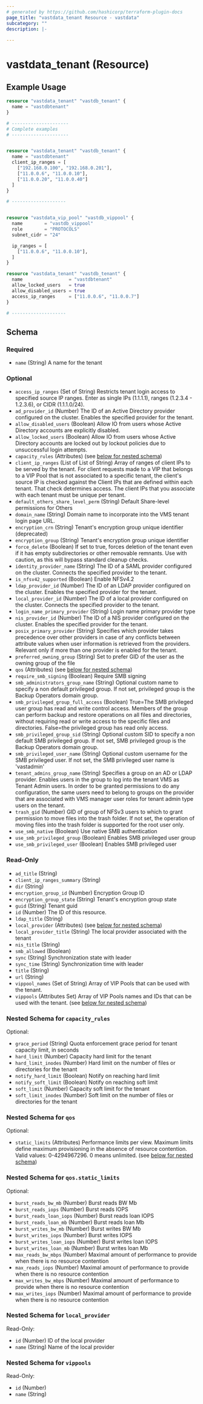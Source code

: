 ```yaml
---
# generated by https://github.com/hashicorp/terraform-plugin-docs
page_title: "vastdata_tenant Resource - vastdata"
subcategory: ""
description: |-
  
---
```


# vastdata_tenant (Resource)



## Example Usage

```terraform
resource "vastdata_tenant" "vastdb_tenant" {
  name = "vastdbtenant"
}

# ---------------------
# Complete examples
# ---------------------


resource "vastdata_tenant" "vastdb_tenant" {
  name = "vastdbtenant"
  client_ip_ranges = [
    ["192.168.0.100", "192.168.0.201"],
    ["11.0.0.6", "11.0.0.10"],
    ["11.0.0.20", "11.0.0.40"]
  ]
}

# --------------------


resource "vastdata_vip_pool" "vastdb_vippool" {
  name        = "vastdb_vippool"
  role        = "PROTOCOLS"
  subnet_cidr = "24"

  ip_ranges = [
    ["11.0.0.6", "11.0.0.10"],
  ]
}

resource "vastdata_tenant" "vastdb_tenant" {
  name                 = "vastdbtenant"
  allow_locked_users   = true
  allow_disabled_users = true
  access_ip_ranges     = ["11.0.0.6", "11.0.0.7"]
}

# --------------------
```

<!-- schema generated by tfplugindocs -->
## Schema

### Required

- `name` (String) A name for the tenant

### Optional

- `access_ip_ranges` (Set of String) Restricts tenant login access to specified source IP ranges. Enter as single IPs (1.1.1.1), ranges (1.2.3.4 - 1.2.3.6), or CIDR (1.1.1.0/24).
- `ad_provider_id` (Number) The ID of an Active Directory provider configured on the cluster. Enables the specified provider for the tenant.
- `allow_disabled_users` (Boolean) Allow IO from users whose Active Directory accounts are explicitly disabled.
- `allow_locked_users` (Boolean) Allow IO from users whose Active Directory accounts are locked out by lockout policies due to unsuccessful login attempts.
- `capacity_rules` (Attributes) (see [below for nested schema](#nestedatt--capacity_rules))
- `client_ip_ranges` (List of List of String) Array of ranges of client IPs to be served by the tenant. For client requests made to a VIP that belongs to a VIP Pool that is not associated to a specific tenant, the client's source IP is checked against the Client IPs that are defined within each tenant. That check determines access. The client IPs that you associate with each tenant must be unique per tenant.
- `default_others_share_level_perm` (String) Default Share-level permissions for Others
- `domain_name` (String) Domain name to incorporate into the VMS tenant login page URL.
- `encryption_crn` (String) Tenant's encryption group unique identifier (deprecated)
- `encryption_group` (String) Tenant's encryption group unique identifier
- `force_delete` (Boolean) If set to true, forces deletion of the tenant even if it has empty subdirectories or other removable remnants. Use with caution, as this will bypass standard cleanup checks.
- `identity_provider_name` (String) The ID of a SAML provider configured on the cluster. Connects the specified provider to the tenant.
- `is_nfsv42_supported` (Boolean) Enable NFSv4.2
- `ldap_provider_id` (Number) The ID of an LDAP provider configured on the cluster. Enables the specified provider for the tenant.
- `local_provider_id` (Number) The ID of a local provider configured on the cluster. Connects the specified provider to the tenant.
- `login_name_primary_provider` (String) Login name primary provider type
- `nis_provider_id` (Number) The ID of a NIS provider configured on the cluster. Enables the specified provider for the tenant.
- `posix_primary_provider` (String) Specifies which provider takes precedence over other providers in case of any conflicts between attribute values when user information is retrieved from the providers. Relevant only if more than one provider is enabled for the tenant.
- `preferred_owning_group` (String) Set to prefer GID of the user as the owning group of the file
- `qos` (Attributes) (see [below for nested schema](#nestedatt--qos))
- `require_smb_signing` (Boolean) Require SMB signing
- `smb_administrators_group_name` (String) Optional custom name to specify a non default privileged group. If not set, privileged group is the Backup Operators domain group.
- `smb_privileged_group_full_access` (Boolean) True=The SMB privileged user group has read and write control access. Members of the group can perform backup and restore operations on all files and directories, without requiring read or write access to the specific files and directories. False=the privileged group has read only access.
- `smb_privileged_group_sid` (String) Optional custom SID to specify a non default SMB privileged group. If not set, SMB privileged group is the Backup Operators domain group.
- `smb_privileged_user_name` (String) Optional custom username for the SMB privileged user. If not set, the SMB privileged user name is 'vastadmin'
- `tenant_admins_group_name` (String) Specifies a group on an AD or LDAP provider. Enables users in the group to log into the tenant VMS as Tenant Admin users. In order to be granted permissions to do any configuration, the same users need to belong to groups on the provider that are associated with VMS manager user roles for tenant admin type users on the tenant.
- `trash_gid` (Number) GID of group of NFSv3 users to which to grant permission to move files into the trash folder. If not set, the operation of moving files into the trash folder is supported for the root user only.
- `use_smb_native` (Boolean) Use native SMB authentication
- `use_smb_privileged_group` (Boolean) Enables SMB privileged user group
- `use_smb_privileged_user` (Boolean) Enables SMB privileged user

### Read-Only

- `ad_title` (String)
- `client_ip_ranges_summary` (String)
- `dir` (String)
- `encryption_group_id` (Number) Encryption Group ID
- `encryption_group_state` (String) Tenant's encryption group state
- `guid` (String) Tenant guid
- `id` (Number) The ID of this resource.
- `ldap_title` (String)
- `local_provider` (Attributes) (see [below for nested schema](#nestedatt--local_provider))
- `local_provider_title` (String) The local provider associated with the tenant
- `nis_title` (String)
- `smb_allowed` (Boolean)
- `sync` (String) Synchronization state with leader
- `sync_time` (String) Synchronization time with leader
- `title` (String)
- `url` (String)
- `vippool_names` (Set of String) Array of VIP Pools that can be used with the tenant.
- `vippools` (Attributes Set) Array of VIP Pools names and IDs that can be used with the tenant. (see [below for nested schema](#nestedatt--vippools))

<a id="nestedatt--capacity_rules"></a>
### Nested Schema for `capacity_rules`

Optional:

- `grace_period` (String) Quota enforcement grace period for tenant capacity limit, in seconds
- `hard_limit` (Number) Capacity hard limit for the tenant
- `hard_limit_inodes` (Number) Hard limit on the number of files or directories for the tenant
- `notify_hard_limit` (Boolean) Notify on reaching hard limit
- `notify_soft_limit` (Boolean) Notify on reaching soft limit
- `soft_limit` (Number) Capacity soft limit for the tenant
- `soft_limit_inodes` (Number) Soft limit on the number of files or directories for the tenant


<a id="nestedatt--qos"></a>
### Nested Schema for `qos`

Optional:

- `static_limits` (Attributes) Performance limits per view. Maximum limits define maximum provisioning in the absence of resource contention. Valid values: 0-4294967296. 0 means unlimited. (see [below for nested schema](#nestedatt--qos--static_limits))

<a id="nestedatt--qos--static_limits"></a>
### Nested Schema for `qos.static_limits`

Optional:

- `burst_reads_bw_mb` (Number) Burst reads BW Mb
- `burst_reads_iops` (Number) Burst reads IOPS
- `burst_reads_loan_iops` (Number) Burst reads loan IOPS
- `burst_reads_loan_mb` (Number) Burst reads loan Mb
- `burst_writes_bw_mb` (Number) Burst writes BW Mb
- `burst_writes_iops` (Number) Burst writes IOPS
- `burst_writes_loan_iops` (Number) Burst writes loan IOPS
- `burst_writes_loan_mb` (Number) Burst writes loan Mb
- `max_reads_bw_mbps` (Number) Maximal amount of performance to provide when there is no resource contention
- `max_reads_iops` (Number) Maximal amount of performance to provide when there is no resource contention
- `max_writes_bw_mbps` (Number) Maximal amount of performance to provide when there is no resource contention
- `max_writes_iops` (Number) Maximal amount of performance to provide when there is no resource contention



<a id="nestedatt--local_provider"></a>
### Nested Schema for `local_provider`

Read-Only:

- `id` (Number) ID of the local provider
- `name` (String) Name of the local provider


<a id="nestedatt--vippools"></a>
### Nested Schema for `vippools`

Read-Only:

- `id` (Number)
- `name` (String)
